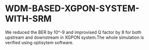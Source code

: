 # WDM-BASED-XGPON-SYSTEM-WITH-SRM
We reduced the BER by 10^-9 and improvised Q factor by 8 for both upstream and downstream in XGPON system.The whole simulation is verified using optisytem software.
